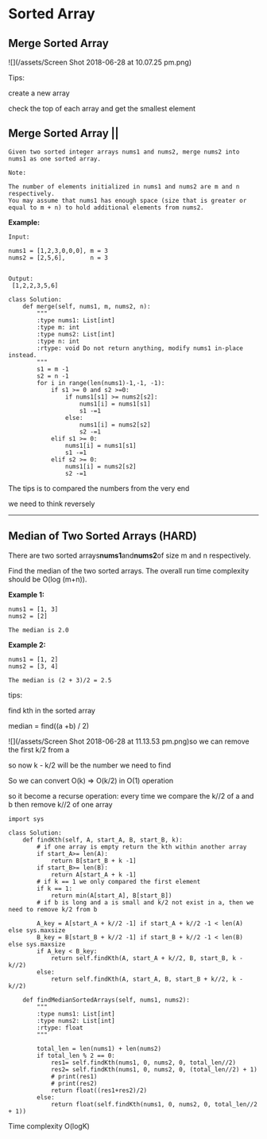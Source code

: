 # Sorted Array

## Merge Sorted Array

![](/assets/Screen Shot 2018-06-28 at 10.07.25 pm.png)

Tips:

create a new array

check the top of each array and get the smallest element

## Merge Sorted Array \|\|

```
Given two sorted integer arrays nums1 and nums2, merge nums2 into nums1 as one sorted array.

Note:

The number of elements initialized in nums1 and nums2 are m and n respectively.
You may assume that nums1 has enough space (size that is greater or equal to m + n) to hold additional elements from nums2.
```

**Example:**

```
Input:

nums1 = [1,2,3,0,0,0], m = 3
nums2 = [2,5,6],       n = 3


Output:
 [1,2,2,3,5,6]
```

```
class Solution:
    def merge(self, nums1, m, nums2, n):
        """
        :type nums1: List[int]
        :type m: int
        :type nums2: List[int]
        :type n: int
        :rtype: void Do not return anything, modify nums1 in-place instead.
        """
        s1 = m -1
        s2 = n -1
        for i in range(len(nums1)-1,-1, -1):
            if s1 >= 0 and s2 >=0:
                if nums1[s1] >= nums2[s2]:
                    nums1[i] = nums1[s1]
                    s1 -=1
                else:
                    nums1[i] = nums2[s2]
                    s2 -=1
            elif s1 >= 0:
                nums1[i] = nums1[s1] 
                s1 -=1
            elif s2 >= 0:
                nums1[i] = nums2[s2]
                s2 -=1
```

The tips is to compared the numbers from the very end

we need to think reversely

---

## Median of Two Sorted Arrays \(HARD\)

There are two sorted arrays**nums1**and**nums2**of size m and n respectively.

Find the median of the two sorted arrays. The overall run time complexity should be O\(log \(m+n\)\).

**Example 1:**

```
nums1 = [1, 3]
nums2 = [2]

The median is 2.0
```

**Example 2:**

```
nums1 = [1, 2]
nums2 = [3, 4]

The median is (2 + 3)/2 = 2.5
```

tips:

find kth in the sorted array

median  = find\(\(a +b\) / 2\)

![](/assets/Screen Shot 2018-06-28 at 11.13.53 pm.png)so we can remove the first k/2 from a

so now k - k/2 will be the number we need to find

So we can convert O\(k\) =&gt; O\(k/2\) in O\(1\) operation

so it become a recurse operation: every time we compare the k//2 of a and b then remove k//2 of one array

```
import sys

class Solution:
    def findKth(self, A, start_A, B, start_B, k):
        # if one array is empty return the kth within another array
        if start_A>= len(A):
            return B[start_B + k -1]
        if start_B>= len(B):
            return A[start_A + k -1] 
        # if k == 1 we only compared the first element
        if k == 1:
            return min(A[start_A], B[start_B])
        # if b is long and a is small and k/2 not exist in a, then we need to remove k/2 from b

        A_key = A[start_A + k//2 -1] if start_A + k//2 -1 < len(A) else sys.maxsize
        B_key = B[start_B + k//2 -1] if start_B + k//2 -1 < len(B) else sys.maxsize
        if A_key < B_key:
            return self.findKth(A, start_A + k//2, B, start_B, k - k//2)
        else:
            return self.findKth(A, start_A, B, start_B + k//2, k - k//2)

    def findMedianSortedArrays(self, nums1, nums2):
        """
        :type nums1: List[int]
        :type nums2: List[int]
        :rtype: float
        """

        total_len = len(nums1) + len(nums2)
        if total_len % 2 == 0:
            res1= self.findKth(nums1, 0, nums2, 0, total_len//2)
            res2= self.findKth(nums1, 0, nums2, 0, (total_len//2) + 1)
            # print(res1)
            # print(res2)
            return float((res1+res2)/2)
        else:
            return float(self.findKth(nums1, 0, nums2, 0, total_len//2 + 1))
```

Time complexity O\(logK\)

